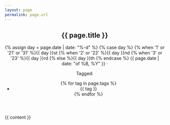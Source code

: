 ```yaml
---
layout: page
permalink: page.url
---
```


<article>
<header>
<h1>{{ page.title }}</h1>

{% assign day = page.date | date: "%-d"  %}
{% case day %}
  {% when '1' or '21' or '31' %}{{ day }}st
  {% when '2' or '22' %}{{ day }}nd
  {% when '3' or '23' %}{{ day }}rd
  {% else %}{{ day }}th
{% endcase %}
{{ page.date | date: "of %B, %Y" }}
&middot;

Tagged:
<ul class="tags">
{% for tag in page.tags %}
<li>{{ tag }}</li>
{% endfor %}
</ul>
</header>


{{ content }}
</article>
